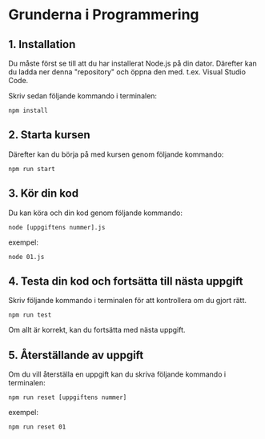 # Grunderna i Programmering

## 1. Installation

Du måste först se till att du har installerat Node.js på din dator. Därefter kan du ladda ner denna "repository" och öppna den med. t.ex. Visual Studio Code.

Skriv sedan följande kommando i terminalen:

```
npm install
```

## 2. Starta kursen

Därefter kan du börja på med kursen genom följande kommando:

```
npm run start
```

## 3. Kör din kod

Du kan köra och din kod genom följande kommando:
```
node [uppgiftens nummer].js
```
exempel:
```
node 01.js
```

## 4. Testa din kod och fortsätta till nästa uppgift

Skriv följande kommando i terminalen för att kontrollera om du gjort rätt.

```
npm run test
```
Om allt är korrekt, kan du fortsätta med nästa uppgift.

## 5. Återställande av uppgift

Om du vill återställa en uppgift kan du skriva följande kommando i terminalen:
```
npm run reset [uppgiftens nummer]
```
exempel:
```
npm run reset 01
```